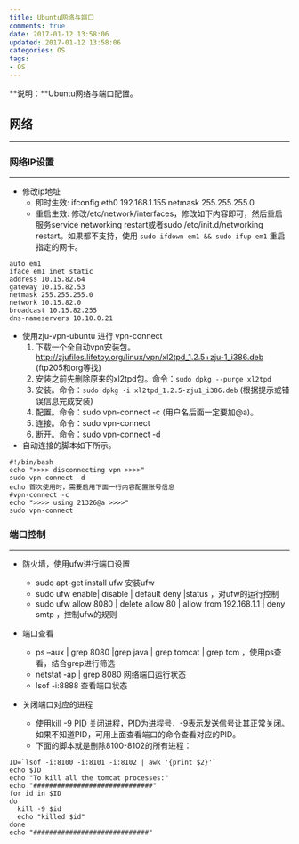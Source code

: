 ```yaml
---
title: Ubuntu网络与端口
comments: true
date: 2017-01-12 13:58:06
updated: 2017-01-12 13:58:06
categories: OS
tags:
- OS
---
```


**说明：**Ubuntu网络与端口配置。
<!-- more -->



## 网络
---
### 网络IP设置
---
* 修改ip地址
	* 即时生效: ifconfig eth0 192.168.1.155 netmask 255.255.255.0
	* 重启生效: 修改/etc/network/interfaces，修改如下内容即可，然后重启服务service networking restart或者sudo /etc/init.d/networking restart。如果都不支持，使用 `sudo ifdown em1 && sudo ifup em1` 重启指定的网卡。

```
auto em1
iface em1 inet static
address 10.15.82.64
gateway 10.15.82.53
netmask 255.255.255.0
network 10.15.82.0
broadcast 10.15.82.255
dns-nameservers 10.10.0.21
```

* 使用zju-vpn-ubuntu 进行 vpn-connect
	1. 下载一个全自动vpn安装包。http://zjufiles.lifetoy.org/linux/vpn/xl2tpd_1.2.5+zju-1_i386.deb (ftp205和org等找)
	2. 安装之前先删除原来的xl2tpd包。命令：`sudo dpkg --purge xl2tpd`
	3. 安装。命令：`sudo dpkg -i xl2tpd_1.2.5-zju1_i386.deb` (根据提示或错误信息完成安装)
	4. 配置。命令：sudo vpn-connect -c (用户名后面一定要加@a)。
	5. 连接。命令：sudo vpn-connect
	6. 断开。命令：sudo vpn-connect -d
* 自动连接的脚本如下所示。

```
#!/bin/bash
echo ">>>> disconnecting vpn >>>>"
sudo vpn-connect -d
echo 首次使用时，需要启用下面一行内容配置账号信息
#vpn-connect -c 
echo ">>>> using 21326@a >>>>"
sudo vpn-connect
```


### 端口控制
---
* 防火墙，使用ufw进行端口设置
	* sudo apt-get install ufw  安装ufw
	* sudo ufw enable| disable | default deny |status ，对ufw的运行控制
	* sudo ufw allow 8080 | delete allow 80 | allow from 192.168.1.1 | deny smtp ，控制ufw的规则

* 端口查看
	* ps –aux | grep 8080 |grep java | grep tomcat | grep tcm ，使用ps查看，结合grep进行筛选
	* netstat -ap | grep 8080  网络端口运行状态
	* lsof -i:8888  查看端口状态

* 关闭端口对应的进程
	* 使用kill -9 PID 关闭进程，PID为进程号，-9表示发送信号让其正常关闭。如果不知道PID，可用上面查看端口的命令查看对应的PID。
	* 下面的脚本就是删除8100-8102的所有进程：

```
ID=`lsof -i:8100 -i:8101 -i:8102 | awk '{print $2}'`
echo $ID
echo "To kill all the tomcat processes:"
echo "##############################"
for id in $ID
do
  kill -9 $id
  echo "killed $id"
done
echo "#############################"
```
